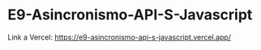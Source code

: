# E9-Asincronismo-API-S-Javascript

Link a Vercel: https://e9-asincronismo-api-s-javascript.vercel.app/
